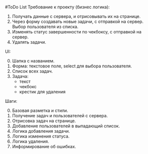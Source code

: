 #ToDo List
Требование к проекту (бизнес логика):

1. Получать данные с сервера, и отрисовывать их на странице.
2. Через форму создавать новые задачи, с отправкой на сервер.
   Выбор пользователя из списка.
3. Изменять статус завершенности по чекбоксу, с отправкой на сервер.
4. Удалять задачи.

UI:

0. Шапка с названием.
1. Форма: текстовое поле, select для выбора пользователя.
2. Список всех задач.
3. Задача:
   - текст
   - чекбокс
   - крестик для удаления

Шаги:

0. Базовая разметка и стили.
1. Получение задач и пользователей с сервера.
2. Отрисовка задач на странице.
3. Добавление пользователей в выпадающий список.
4. Логика добавления задачи.
5. Логика изменения статуса.
6. Логика удаления.
7. Информирование об ошибках.
